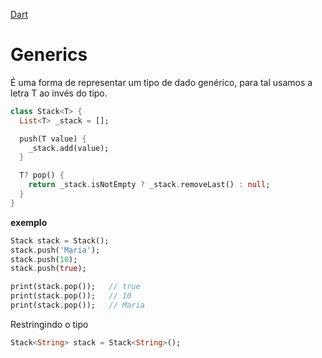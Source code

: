 [Dart](https://github.com/leofds/flutter-class/blob/master/dart/dart.md)

# Generics

É uma forma de representar um tipo de dado genérico, para tal usamos a letra T ao invés do tipo.

```dart
class Stack<T> {
  List<T> _stack = [];

  push(T value) {
    _stack.add(value);
  }

  T? pop() {
    return _stack.isNotEmpty ? _stack.removeLast() : null;
  }
}
```

**exemplo**

```dart
Stack stack = Stack();
stack.push('Maria');
stack.push(10);
stack.push(true);

print(stack.pop());   // true
print(stack.pop());   // 10
print(stack.pop());   // Maria
````

Restringindo o tipo
```dart
Stack<String> stack = Stack<String>();
```
